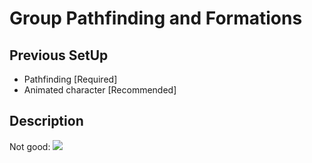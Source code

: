 # Group Pathfinding and Formations

## Previous SetUp

- Pathfinding [Required]
- Animated character [Recommended]

## Description

Not good:
![](https://i.imgur.com/qkVIWh5.gif)

```cs

```
